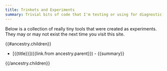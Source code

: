 ```yaml
---
title: Trinkets and Experiments
summary: Trivial bits of code that I'm testing or using for diagnostic purposes.  Proof of concepts and other unfinished bits.
---
```


Below is a collection of really tiny tools that were created as experiments.  They may or may not exist the next time you visit this site.

{{#ancestry.children}}
* [{{title}}]({{link.from ancestry.parent}}) - {{summary}}

{{/ancestry.children}}

